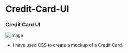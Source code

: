 # Credit-Card-UI
### Credit Card UI

![image](https://user-images.githubusercontent.com/74582422/126072662-422e453d-0973-48a0-a3d1-7d6ba40de370.png)

- I have used CSS to create a mockup of a Credit Card.
